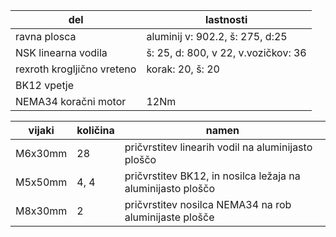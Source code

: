 | del                        | lastnosti                           |
|----------------------------|-------------------------------------|
| ravna plosca               | aluminij v: 902.2, š: 275, d:25     |
| NSK linearna vodila        | š: 25, d: 800, v 22, v.vozičkov: 36 |
| rexroth krogljično vreteno | korak: 20, š: 20                    |
| BK12 vpetje                |                                     |
| NEMA34 koračni motor       | 12Nm                                |

| vijaki  | količina | namen                                                        |
|---------|----------|--------------------------------------------------------------|
| M6x30mm | 28       | pričvrstitev linearih vodil na aluminijasto ploščo           |
| M5x50mm | 4, 4     | pričvrstitev BK12, in nosilca ležaja na aluminijasto ploščo |
| M8x30mm | 2        | pričvrstitev nosilca NEMA34 na rob aluminijaste plošče       |
